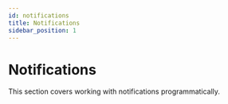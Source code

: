 ```yaml
---
id: notifications
title: Notifications
sidebar_position: 1
---
```


# Notifications

This section covers working with notifications programmatically.

